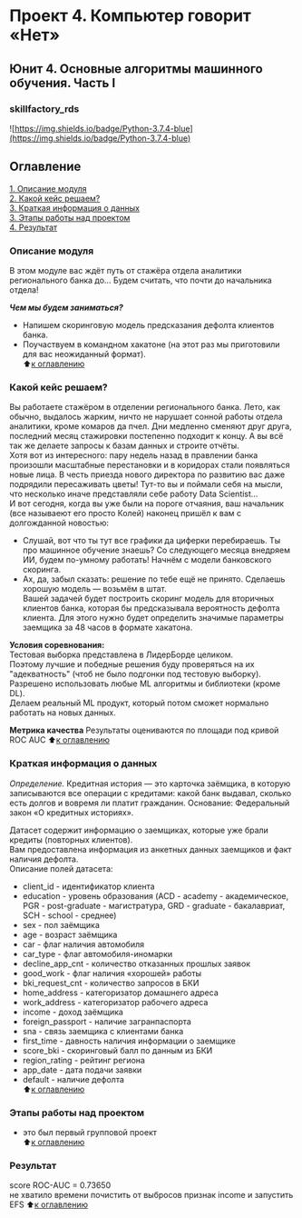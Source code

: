 # Проект 4. Компьютер говорит «Нет»
## Юнит 4. Основные алгоритмы машинного обучения. Часть I   
### skillfactory_rds  
![https://img.shields.io/badge/Python-3.7.4-blue](https://img.shields.io/badge/Python-3.7.4-blue)

## Оглавление  
[1. Описание модуля](https://github.com/alex-sokolov2011/skillfactory_rds/blob/master/module_4/README.md#Описание-модуля)  
[2. Какой кейс решаем?](https://github.com/alex-sokolov2011/skillfactory_rds/blob/master/module_4/README.md#Какой-кейс-решаем?)  
[3. Краткая информация о данных](https://github.com/alex-sokolov2011/skillfactory_rds/blob/master/module_4/README.md#Краткая-информация-о-данных)  
[3. Этапы работы над проектом](https://github.com/alex-sokolov2011/skillfactory_rds/blob/master/module_4/README.md#Этапы-работы-над-проектом)  
[4. Результат](https://github.com/alex-sokolov2011/skillfactory_rds/blob/master/module_4/README.md#Результат)  

### Описание модуля  
В этом модуле вас ждёт путь от стажёра отдела аналитики регионального банка до… Будем считать, что почти до начальника отдела!  

***Чем мы будем заниматься?***  
- Напишем скоринговую модель предсказания дефолта клиентов банка.  
- Поучаствуем в командном хакатоне (на этот раз мы приготовили для вас неожиданный формат).  
:arrow_up:[к оглавлению](https://github.com/alex-sokolov2011/skillfactory_rds/blob/master/module_4/README.md#Оглавление)

### Какой кейс решаем?
Вы работаете стажёром в отделении регионального банка. Лето, как обычно, выдалось жарким, ничто не нарушает сонной работы отдела аналитики, кроме комаров да пчел. Дни медленно сменяют друг друга, последний месяц стажировки постепенно подходит к концу. А вы всё так же делаете запросы к базам данных и строите отчёты.  
Хотя вот из интересного: пару недель назад в правлении банка произошли масштабные перестановки и в коридорах стали появляться новые лица. В честь приезда нового директора по развитию вас даже подрядили пересаживать цветы! Тут-то вы и поймали себя на мысли, что несколько иначе представляли себе работу Data Scientist…  
И вот сегодня, когда вы уже были на пороге отчаяния, ваш начальник (все называеют его просто Колей) наконец пришёл к вам с долгожданной новостью:  
- Слушай, вот что ты тут все графики да циферки перебираешь. Ты про машинное обучение знаешь? Со следующего месяца внедряем ИИ, будем по-умному работать! Начнём с модели банковского скоринга.  
- Ах, да, забыл сказать: решение по тебе ещё не принято. Сделаешь хорошую модель — возьмём в штат.  
Вашей задачей будет построить скоринг модель для вторичных клиентов банка, которая бы предсказывала вероятность дефолта клиента. Для этого нужно будет определить значимые параметры заемщика за 48 часов в формате хакатона.  

**Условия соревнования:**  
Тестовая выборка представлена в ЛидерБорде целиком.  
Поэтому лучшие и победные решения буду проверяться на их "адекватность" (чтоб не было подгонки под тестовую выборку).  
Разрешено использовать любые ML алгоритмы и библиотеки (кроме DL).  
Делаем реальный ML продукт, который потом сможет нормально работать на новых данных.  

**Метрика качества**
Результаты оцениваются по площади под кривой ROC AUC
:arrow_up:[к оглавлению](https://github.com/alex-sokolov2011/skillfactory_rds/blob/master/module_4/README.md#Оглавление)

### Краткая информация о данных
*Определение.* Кредитная история — это карточка заёмщика, в которую записываются все операции с кредитами: какой банк выдавал, сколько есть долгов и вовремя ли платит гражданин. Основание: Федеральный закон «О кредитных историях».  

Датасет содержит информацию о заемщиках, которые уже брали кредиты (повторных клиентов).  
Вам предоставлена информация из анкетных данных заемщиков и факт наличия дефолта.  
Описание полей датасета:  
- client_id	- идентификатор клиента  
- education	- уровень образования (ACD - academy - академическое, PGR - post-graduate - магистратура, GRD - graduate - бакалавриат, SCH - school - среднее)  
- sex	- пол заёмщика  
- age	- возраст заёмщика  
- car	- флаг наличия автомобиля  
- car_type	- флаг автомобиля-иномарки  
- decline_app_cnt	- количество отказанных прошлых заявок  
- good_work	- флаг наличия «хорошей» работы  
- bki_request_cnt	- количество запросов в БКИ  
- home_address	- категоризатор домашнего адреса  
- work_address	- категоризатор рабочего адреса  
- income	- доход заёмщика  
- foreign_passport	- наличие загранпаспорта  
- sna - связь заемщика с клиентами банка  
- first_time - давность наличия информации о заемщике  
- score_bki - скоринговый балл по данным из БКИ  
- region_rating - рейтинг региона  
- app_date - дата подачи заявки  
- default	- наличие дефолта  
:arrow_up:[к оглавлению](https://github.com/alex-sokolov2011/skillfactory_rds/blob/master/module_4/README.md#Оглавление)

### Этапы работы над проектом  
- это был первый групповой проект  
:arrow_up:[к оглавлению](https://github.com/alex-sokolov2011/skillfactory_rds/blob/master/module_4/README.md#Оглавление)

### Результат  
score ROC-AUC = 0.73650  
не хватило времени почистить от выбросов признак income и запустить EFS
:arrow_up:[к оглавлению](https://github.com/alex-sokolov2011/skillfactory_rds/blob/master/module_4/README.md#Оглавление)
